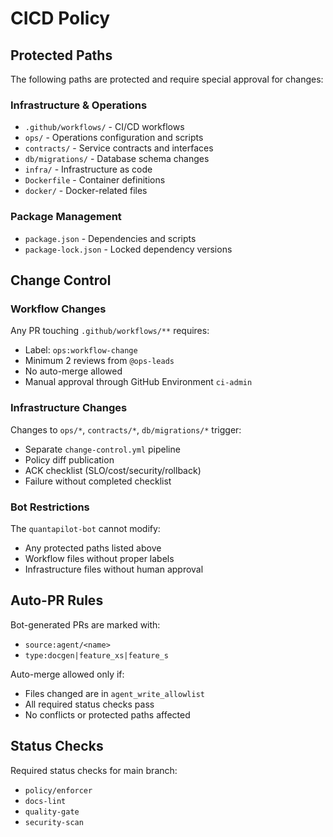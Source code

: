 # CICD Policy

## Protected Paths

The following paths are protected and require special approval for changes:

### Infrastructure & Operations
- `.github/workflows/` - CI/CD workflows
- `ops/` - Operations configuration and scripts
- `contracts/` - Service contracts and interfaces
- `db/migrations/` - Database schema changes
- `infra/` - Infrastructure as code
- `Dockerfile` - Container definitions
- `docker/` - Docker-related files

### Package Management
- `package.json` - Dependencies and scripts
- `package-lock.json` - Locked dependency versions

## Change Control

### Workflow Changes
Any PR touching `.github/workflows/**` requires:
- Label: `ops:workflow-change`
- Minimum 2 reviews from `@ops-leads`
- No auto-merge allowed
- Manual approval through GitHub Environment `ci-admin`

### Infrastructure Changes
Changes to `ops/*`, `contracts/*`, `db/migrations/*` trigger:
- Separate `change-control.yml` pipeline
- Policy diff publication
- ACK checklist (SLO/cost/security/rollback)
- Failure without completed checklist

### Bot Restrictions
The `quantapilot-bot` cannot modify:
- Any protected paths listed above
- Workflow files without proper labels
- Infrastructure files without human approval

## Auto-PR Rules

Bot-generated PRs are marked with:
- `source:agent/<name>`
- `type:docgen|feature_xs|feature_s`

Auto-merge allowed only if:
- Files changed are in `agent_write_allowlist`
- All required status checks pass
- No conflicts or protected paths affected

## Status Checks

Required status checks for main branch:
- `policy/enforcer`
- `docs-lint`
- `quality-gate`
- `security-scan`
